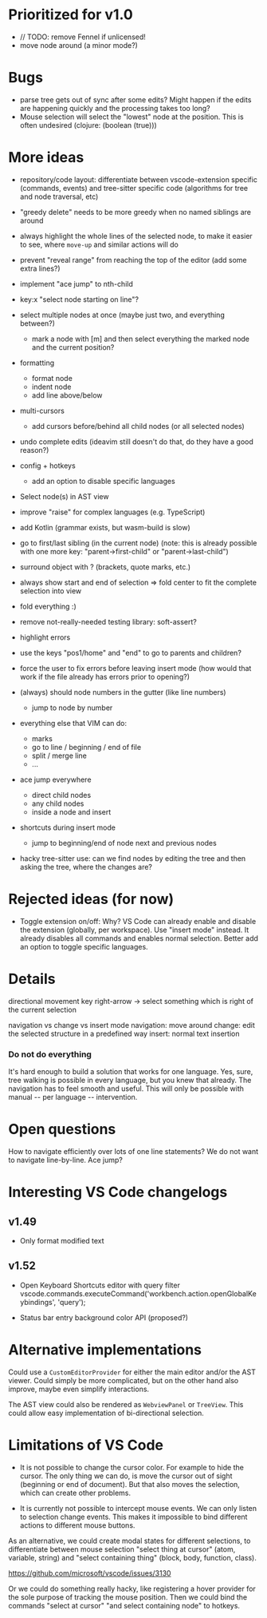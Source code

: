 # Prioritized for v1.0
- // TODO: remove Fennel if unlicensed!
- move node around (a minor mode?)

# Bugs
- parse tree gets out of sync after some edits? Might happen if the edits are happening quickly and the processing takes too long?
- Mouse selection will select the "lowest" node at the position. This is often undesired (clojure: (boolean (true)))

# More ideas
- repository/code layout: differentiate between vscode-extension specific (commands, events) and tree-sitter specific code (algorithms for tree and node traversal, etc)
- "greedy delete" needs to be more greedy when no named siblings are around
- always highlight the whole lines of the selected node, to make it easier to see, where `move-up` and similar actions will do
- prevent "reveal range" from reaching the top of the editor (add some extra lines?)
- implement "ace jump" to nth-child
- key:x "select node starting on line"?
- select multiple nodes at once (maybe just two, and everything between?)
  - mark a node with [m] and then select everything the marked node and the current position?
- formatting
  - format node
  - indent node
  - add line above/below
- multi-cursors
  - add cursors before/behind all child nodes (or all selected nodes)
- undo complete edits (ideavim still doesn't do that, do they have a good reason?)
- config + hotkeys
  - add an option to disable specific languages
- Select node(s) in AST view
- improve "raise" for complex languages (e.g. TypeScript)
- add Kotlin (grammar exists, but wasm-build is slow)
- go to first/last sibling (in the current node) (note: this is already possible with one more key: "parent->first-child" or "parent->last-child")
- surround object with ? (brackets, quote marks, etc.)
- always show start and end of selection => fold center to fit the complete selection into view
- fold everything :)
- remove not-really-needed testing library: soft-assert?
- highlight errors
- use the keys "pos1/home" and "end" to go to parents and children?
- force the user to fix errors before leaving insert mode (how would that work if the file already has errors prior to opening?)

- (always) should node numbers in the gutter (like line numbers)
  - jump to node by number

- everything else that VIM can do:
  - marks
  - go to line / beginning / end of file
  - split / merge line
  - ...

- ace jump everywhere
  - direct child nodes
  - any child nodes
  - inside a node and insert

- shortcuts during insert mode
  - jump to beginning/end of node next and previous nodes

- hacky tree-sitter use: can we find nodes by editing the tree and then asking the tree, where the changes are?

# Rejected ideas (for now)
- Toggle extension on/off: Why? VS Code can already enable and disable the extension (globally, per workspace).
  Use "insert mode" instead. It already disables all commands and enables normal selection.
  Better add an option to toggle specific languages.

# Details

directional movement
key right-arrow -> select something which is right of the current selection

navigation vs change vs insert mode
navigation: move around
change: edit the selected structure in a predefined way
insert: normal text insertion

### Do not do everything

It's hard enough to build a solution that works for one language. Yes, sure, tree walking is possible in every language, but you knew that already. The navigation has to feel smooth and useful. This will only be possible with manual -- per language -- intervention.

# Open questions

How to navigate efficiently over lots of one line statements? We do not want to navigate line-by-line. Ace jump?

# Interesting VS Code changelogs
## v1.49

- Only format modified text

## v1.52

- Open Keyboard Shortcuts editor with query filter
vscode.commands.executeCommand('workbench.action.openGlobalKeybindings', 'query');

- Status bar entry background color API (proposed?)


# Alternative implementations

Could use a `CustomEditorProvider` for either the main editor and/or the AST viewer. Could simply be more complicated, but on the other hand also improve, maybe even simplify interactions.

The AST view could also be rendered as `WebviewPanel` or `TreeView`. This could allow easy implementation of bi-directional selection.

# Limitations of VS Code

- It is not possible to change the cursor color. For example to hide the cursor. The only thing we can do, is move the cursor out of sight (beginning or end of document). But that also moves the selection, which can create other problems.

- It is currently not possible to intercept mouse events. We can only listen to selection change events.
This makes it impossible to bind different actions to different mouse buttons.

As an alternative, we could create modal states for different selections, to differentiate between mouse selection "select thing at cursor" (atom, variable, string) and "select containing thing" (block, body, function, class).

https://github.com/microsoft/vscode/issues/3130

Or we could do something really hacky, like registering a hover provider for the sole purpose of tracking the mouse position. Then we could bind the commands "select at cursor" "and select containing node" to hotkeys.
